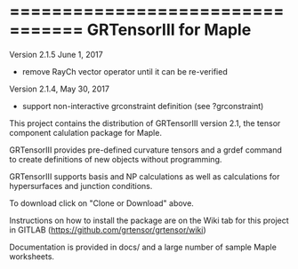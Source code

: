 =================================
GRTensorIII for Maple
=================================
Version 2.1.5 June 1, 2017
- remove RayCh vector operator until it can be re-verified

Version 2.1.4, May 30, 2017
- support non-interactive grconstraint definition
  (see ?grconstraint)

This project contains the distribution of GRTensorIII 
version 2.1, the tensor component calulation package for Maple.

GRTensorIII provides pre-defined curvature tensors and a
grdef command to create definitions of new objects without
programming. 

GRTensorIII supports basis and NP calculations as well as
calculations for hypersurfaces and junction conditions. 

To download click on "Clone or Download" above. 

Instructions on how to install the package are
on the Wiki tab for this project in GITLAB 
(https://github.com/grtensor/grtensor/wiki)

Documentation is provided in docs/ and a large number
of sample Maple worksheets.

